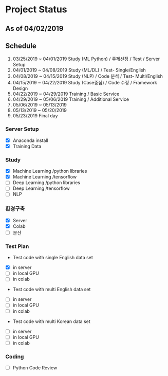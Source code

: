 # Project Status
## As of  04/02/2019 
## Schedule
1. 03/25/2019 ~ 04/01/2019 Study (ML Python) / 주제선정 /  Test /  Server Setup 
2. 04/01/2019 ~ 04/08/2019 Study (ML/DL) / Test- Single/English
3. 04/08/2019 ~ 04/15/2019 Study (NLP) / Code 분석 /  Test- Multi/English
4. 04/15/2019 ~ 04/22/2019 Study (Case중심) / Code 수정 /  Framework Design 
5. 04/22/2019 ~ 04/29/2019 Training / Basic Service
6. 04/29/2019 ~ 05/06/2019 Training / Additional Service
7. 05/06/2019 ~ 05/13/2019 
8. 05/13/2019 ~ 05/20/2019
9. 05/23/2019              Final day
 
### Server Setup
- [X]   Anaconda install
- [X]   Training Data

### Study
- [X]   Machine Learning /python libraries
- [X]   Machine Learning /tensorflow
- [ ]   Deep Learning /python libraries
- [ ]   Deep Learning /tensorflow
- [ ]   NLP 

### 환경구축
- [X]   Server
- [X]   Colab
- [ ]   분산

### Test Plan
* Test code with single English data set
- [X]   in server 
- [ ]   in local GPU
- [ ]   in colab 

* Test code with multi English data set
- [ ]   in server
- [ ]   in local GPU
- [ ]   in colab 

* Test code with multi Korean data set
- [ ]   in server
- [ ]   in local GPU
- [ ]   in colab 

### Coding
- [ ]   Python Code Review 
